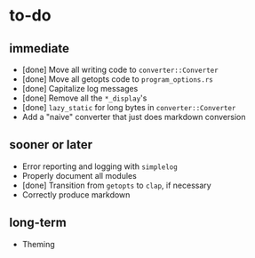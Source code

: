 # to-do

## immediate

*	[done] Move all writing code to `converter::Converter`
*	[done] Move all getopts code to `program_options.rs`
*	[done] Capitalize log messages
*	[done] Remove all the `*_display`'s
*	[done] `lazy_static` for long bytes in `converter::Converter`
*	Add a "naive" converter that just does markdown conversion

## sooner or later

*	Error reporting and logging with `simplelog`
*	Properly document all modules
*	[done] Transition from `getopts` to `clap`, if necessary
*	Correctly produce markdown

## long-term

*	Theming
